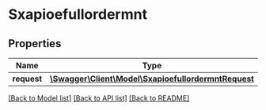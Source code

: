 # Sxapioefullordermnt

## Properties
Name | Type | Description | Notes
------------ | ------------- | ------------- | -------------
**request** | [**\Swagger\Client\Model\SxapioefullordermntRequest**](SxapioefullordermntRequest.md) |  | [optional] 

[[Back to Model list]](../README.md#documentation-for-models) [[Back to API list]](../README.md#documentation-for-api-endpoints) [[Back to README]](../README.md)


